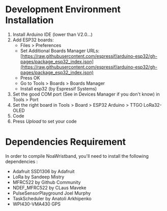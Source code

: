 # Development Environment Installation

1. Install Arduino IDE (lower than V2.0...)
2. Add ESP32 boards: 
	* Files > Preferences
	* Set Additional Boards Manager URLs: [https://raw.githubusercontent.com/espressif/arduino-esp32/gh-pages/package_esp32_index.json](https://raw.githubusercontent.com/espressif/arduino-esp32/gh-pages/package_esp32_index.json)
	* Press OK
	* Go to Tools > Boards > Boards Manager
	* Install esp32 (by Espressif Systems)
3. Set the good COM port (See in Devices Manager if you don't know) in Tools > Port
4. Set the right board in Tools > Board > ESP32 Arduino > TTGO LoRa32-OLED
5. Code
6. Press *Upload* to set your code

# Dependencies Requirement

In order to compile NoaWristband, you'll need to install the following dependencies : 
- Adafruit SSD1306 by Adafruit
- LoRa by Sandeep Mistry
- MFRC522 by Github Community
- NDEF_MFRC522 by CLaus Maveke
- PulseSensorPlayground Joel Murphy
- TaskScheduler by Anatoli Arkhipenko
- WPI430-VMA430 GPS
